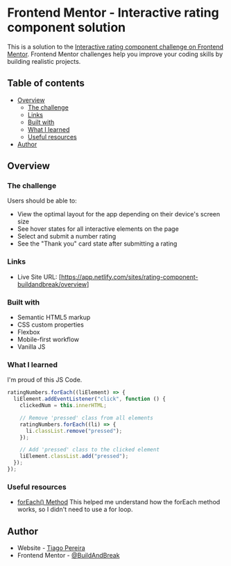# Frontend Mentor - Interactive rating component solution

This is a solution to the [Interactive rating component challenge on Frontend Mentor](https://www.frontendmentor.io/challenges/interactive-rating-component-koxpeBUmI). 
Frontend Mentor challenges help you improve your coding skills by building realistic projects.

## Table of contents

- [Overview](#overview)
  - [The challenge](#the-challenge)
  - [Links](#links)
  - [Built with](#built-with)
  - [What I learned](#what-i-learned)
  - [Useful resources](#useful-resources)
- [Author](#author)

## Overview

### The challenge

Users should be able to:

- View the optimal layout for the app depending on their device's screen size
- See hover states for all interactive elements on the page
- Select and submit a number rating
- See the "Thank you" card state after submitting a rating

### Links

- Live Site URL: [https://app.netlify.com/sites/rating-component-buildandbreak/overview]

### Built with

- Semantic HTML5 markup
- CSS custom properties
- Flexbox
- Mobile-first workflow
- Vanilla JS

### What I learned

I'm proud of this JS Code.

```js
ratingNumbers.forEach((liElement) => {
  liElement.addEventListener("click", function () {
    clickedNum = this.innerHTML;

    // Remove 'pressed' class from all elements
    ratingNumbers.forEach((li) => {
      li.classList.remove("pressed");
    });

    // Add 'pressed' class to the clicked element
    liElement.classList.add("pressed");
  });
});
```

### Useful resources

- [forEach() Method](https://developer.mozilla.org/en-US/docs/Web/JavaScript/Reference/Global_Objects/Array/forEach)
  This helped me understand how the forEach method works, so I didn't need to use a for loop.

## Author

- Website - [Tiago Pereira](https://social-links-buildandbreak.netlify.app/)
- Frontend Mentor - [@BuildAndBreak](https://www.frontendmentor.io/profile/BuildAndBreak)
